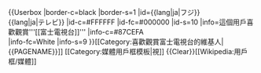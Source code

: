 {{Userbox
  |border-c=black
  |border-s=1
  |id={{lang|ja|フジ}}</br>{{lang|ja|テレビ}}
  |id-c=#FFFFFF	
  |id-fc=#000000
  |id-s=10
  |info=這個用戶喜歡觀賞'''[[富士電視台]]'''
  |info-c=#87CEFA			
  |info-fc=White
  |info-s=9
}}<includeonly>[[Category:喜歡觀賞富士電視台的維基人|{{PAGENAME}}]]</includeonly><noinclude>
[[Category:媒體用戶框模板|視]]
</noinclude><noinclude>{{Clear}}[[Wikipedia:用戶框/媒體]]</noinclude>